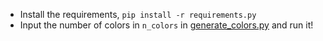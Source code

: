 - Install the requirements, `pip install -r requirements.py`
- Input the number of colors in `n_colors` in [generate_colors.py](./generate_colors.py) and run it!